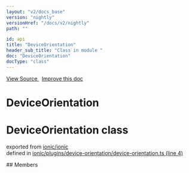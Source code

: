 ```yaml
---
layout: "v2/docs_base"
version: "nightly"
versionHref: "/docs/v2/nightly"
path: ""

id: api
title: "DeviceOrientation"
header_sub_title: "Class in module "
doc: "DeviceOrientation"
docType: "class"
---
```



<div class="improve-docs">
  <a href='http://github.com/driftyco/ionic2/tree/master/ionic/plugins/device-orientation/device-orientation.ts#L3'>
    View Source
  </a>
  &nbsp;
  <a href='http://github.com/driftyco/ionic2/edit/master/ionic/plugins/device-orientation/device-orientation.ts#L3'>
    Improve this doc
  </a>
</div>




<h1 class="api-title">

  DeviceOrientation



</h1>








<h1 class="class export">DeviceOrientation <span class="type">class</span></h1>
<p class="module">exported from <a href='undefined'>ionic/ionic</a><br/>
defined in <a href="https://github.com/driftyco/ionic2/tree/master/ionic/plugins/device-orientation/device-orientation.ts#L4-L87">ionic/plugins/device-orientation/device-orientation.ts (line 4)</a>
</p>
<p></p>
## Members

